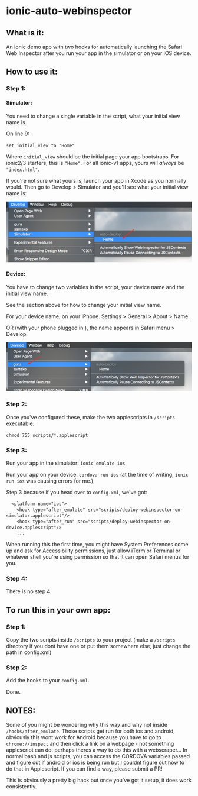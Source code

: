 # ionic-auto-webinspector


## What is it:

An ionic demo app with two hooks for automatically launching the Safari Web Inspector after you run your app in the simulator or on your iOS device. 

## How to use it:

### Step 1:

#### Simulator:

You need to change a single variable in the script, what your initial view name is. 

On line 9:

`set initial_view to "Home"`

Where `initial_view` should be the initial page your app bootstraps. For ionic2/3 starters, this is `"Home"`. For all ionic-v1 apps, yours will *always* be `"index.html"`. 

If you're not sure what yours is, launch your app in Xcode as you normally would. Then go to Develop > Simulator and you'll see what your initial view name is:

![Screenshot 1](/readme_imgs/screenshot1.png?raw=true "How to find your initial view name")

#### Device:

You have to change two variables in the script, your device name and the initial view name.

See the section above for how to change your initial view name. 

For your device name, on your iPhone. Settings > General > About > Name.

OR (with your phone plugged in ), the name appears in Safari menu > Develop. 

![Screenshot 2](/readme_imgs/screenshot2.png?raw=true "Find Device Name")

### Step 2:
Once you've configured these, make the two applescripts in `/scripts` executable:

`chmod 755 scripts/*.applescript` 

### Step 3:
Run your app in the simulator: `ionic emulate ios`

Run your app on your device: `cordova run ios` (at the time of writing, `ionic run ios` was causing errors for me.)

Step 3 because if you head over to `config.xml`, we've got:

```
  <platform name="ios">
    <hook type="after_emulate" src="scripts/deploy-webinspector-on-simulator.applescript"/>
    <hook type="after_run" src="scripts/deploy-webinspector-on-device.applescript"/>
    ...
```

When running this the first time, you might have System Preferences come up and ask for Accessibility permissions, just allow iTerm or Terminal or whatever shell you're using permission so that it can open Safari menus for you. 

### Step 4:
There is no step 4.


## To run this in your own app:

### Step 1:
Copy the two scripts inside `/scripts` to your project (make a `/scripts` directory if you dont have one or put them somewhere else, just change the path in config.xml)

### Step 2:
Add the hooks to your `config.xml`.

Done. 

## NOTES: 

Some of you might be wondering why this way and why not inside `/hooks/after_emulate`. Those scripts get run for both ios and android, obviously this wont work for Android because you have to go to `chrome://inspect` and then click a link on a webpage - not something applescript can do. perhaps theres a way to do this with a webscraper... In normal bash and js scripts, you can access the CORDOVA variables passed and figure out if android or ios is being run but I couldnt figure out how to do that in Applescript. If you can find a way, please submit a PR! 

This is obviously a pretty big hack but once you've got it setup, it does work consistently. 